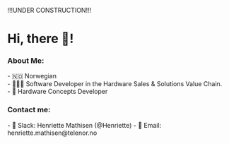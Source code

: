 !!!UNDER CONSTRUCTION!!!

<h1>Hi, there 👋!</h1>
<h3>About Me:</h3>
- 🇳🇴 Norwegian <br>
- 👩🏼‍💻 Software Developer in the Hardware Sales & Solutions Value Chain. <br>
- 🌱 Hardware Concepts Developer

<h3>Contact me:</h3>
- 💬 Slack: Henriette Mathisen (@Henriette)
- 📧 Email: henriette.mathisen@telenor.no
